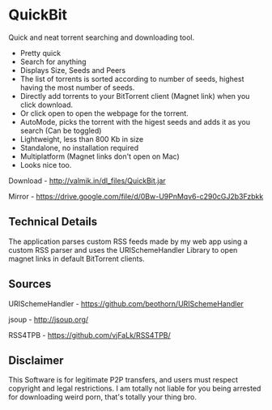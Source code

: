 QuickBit
========

Quick and neat torrent searching and downloading tool. 

- Pretty quick
- Search for anything
- Displays Size, Seeds and Peers
- The list of torrents is sorted according to number of seeds, highest having the most number of seeds.
- Directly add torrents to your BitTorrent client (Magnet link) when you click download.
- Or click open to open the webpage for the torrent.
- AutoMode, picks the torrent with the higest seeds and adds it as you search (Can be toggled)
- Lightweight, less than 800 Kb in size
- Standalone, no installation required
- Multiplatform (Magnet links don't open on Mac)
- Looks nice too.



Download - http://valmik.in/dl_files/QuickBit.jar

Mirror - https://drive.google.com/file/d/0Bw-U9PnMqv6-c290cGJ2b3Fzbkk


Technical Details 
-------

The application parses custom RSS feeds made by my web app using a custom RSS parser and uses the URISchemeHandler Library to open magnet links in default BitTorrent clients.


Sources
-----

URISchemeHandler - https://github.com/beothorn/URISchemeHandler

jsoup - http://jsoup.org/

RSS4TPB - https://github.com/vjFaLk/RSS4TPB/


Disclaimer
------
This Software is for legitimate P2P transfers, and users must respect copyright and legal restrictions. I am totally not liable for you being arrested for downloading weird porn, that's totally your thing bro.
